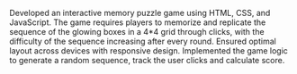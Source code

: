 Developed an interactive memory puzzle game using HTML, CSS, and JavaScript. The game requires 
players to memorize and replicate the sequence of the glowing boxes in a 4*4 grid through clicks, with 
the difficulty of the sequence increasing after every round. Ensured optimal layout across devices with 
responsive design. Implemented the game logic to generate a random sequence, track the user clicks 
and calculate score.
